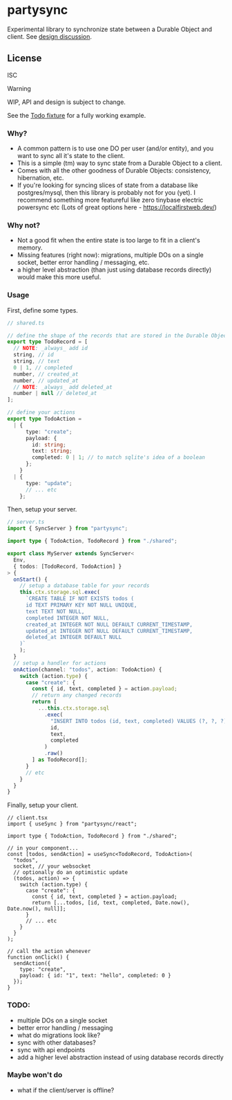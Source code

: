 # partysync

Experimental library to synchronize state between a Durable Object and client. See [design discussion](https://github.com/cloudflare/partykit/issues/147).

## License

ISC

> [!WARNING]
> WIP, API and design is subject to change.

See the [Todo fixture](/fixtures/todo-sync/) for a fully working example.

### Why?

- A common pattern is to use one DO per user (and/or entity), and you want to sync all it's state to the client.
- This is a simple (tm) way to sync state from a Durable Object to a client.
- Comes with all the other goodness of Durable Objects: consistency, hibernation, etc.
- If you're looking for syncing slices of state from a database like postgres/mysql, then this library is probably not for you (yet). I recommend something more featureful like zero tinybase electric powersync etc (Lots of great options here - https://localfirstweb.dev/)

### Why not?

- Not a good fit when the entire state is too large to fit in a client's memory.
- Missing features (right now): migrations, multiple DOs on a single socket, better error handling / messaging, etc.
- a higher level abstraction (than just using database records directly) would make this more useful.

### Usage

First, define some types.

```ts
// shared.ts

// define the shape of the records that are stored in the Durable Object database
export type TodoRecord = [
  // NOTE: _always_ add id
  string, // id
  string, // text
  0 | 1, // completed
  number, // created_at
  number, // updated_at
  // NOTE: _always_ add deleted_at
  number | null // deleted_at
];

// define your actions
export type TodoAction =
  | {
      type: "create";
      payload: {
        id: string;
        text: string;
        completed: 0 | 1; // to match sqlite's idea of a boolean
      };
    }
  | {
      type: "update";
      // ... etc
    };
```

Then, setup your server.

```ts
// server.ts
import { SyncServer } from "partysync";

import type { TodoAction, TodoRecord } from "./shared";

export class MyServer extends SyncServer<
  Env,
  { todos: [TodoRecord, TodoAction] }
> {
  onStart() {
    // setup a database table for your records
    this.ctx.storage.sql.exec(
      `CREATE TABLE IF NOT EXISTS todos (
      id TEXT PRIMARY KEY NOT NULL UNIQUE, 
      text TEXT NOT NULL, 
      completed INTEGER NOT NULL, 
      created_at INTEGER NOT NULL DEFAULT CURRENT_TIMESTAMP, 
      updated_at INTEGER NOT NULL DEFAULT CURRENT_TIMESTAMP,
      deleted_at INTEGER DEFAULT NULL
    )`
    );
  }
  // setup a handler for actions
  onAction(channel: "todos", action: TodoAction) {
    switch (action.type) {
      case "create": {
        const { id, text, completed } = action.payload;
        // return any changed records
        return [
          ...this.ctx.storage.sql
            .exec(
              "INSERT INTO todos (id, text, completed) VALUES (?, ?, ?) RETURNING *",
              id,
              text,
              completed
            )
            .raw()
        ] as TodoRecord[];
      }
      // etc
    }
  }
}
```

Finally, setup your client.

```tsx
// client.tsx
import { useSync } from "partysync/react";

import type { TodoAction, TodoRecord } from "./shared";

// in your component...
const [todos, sendAction] = useSync<TodoRecord, TodoAction>(
  "todos",
  socket, // your websocket
  // optionally do an optimistic update
  (todos, action) => {
    switch (action.type) {
      case "create": {
        const { id, text, completed } = action.payload;
        return [...todos, [id, text, completed, Date.now(), Date.now(), null]];
      }
      // ... etc
    }
  }
);

// call the action whenever
function onClick() {
  sendAction({
    type: "create",
    payload: { id: "1", text: "hello", completed: 0 }
  });
}
```

### TODO:

- multiple DOs on a single socket
- better error handling / messaging
- what do migrations look like?
- sync with other databases?
- sync with api endpoints
- add a higher level abstraction instead of using database records directly

### Maybe won't do

- what if the client/server is offline?

